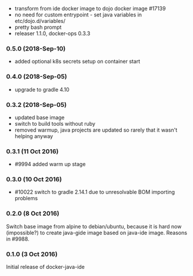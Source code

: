 * transform from ide docker image to dojo docker image #17139
* no need for custom entrypoint - set java variables in etc/dojo.d/variables/
* pretty bash prompt
* releaser 1.1.0, docker-ops 0.3.3

### 0.5.0 (2018-Sep-10)

 * added optional k8s secrets setup on container start

### 0.4.0 (2018-Sep-05)

 * upgrade to gradle 4.10

### 0.3.2 (2018-Sep-05)

 * updated base image
 * switch to build tools without ruby
 * removed warmup, java projects are updated so rarely that it wasn't helping anyway

### 0.3.1 (11 Oct 2016)

* #9994 added warm up stage

### 0.3.0 (10 Oct 2016)

* #10022 switch to gradle 2.14.1 due to unresolvable BOM importing problems

### 0.2.0 (8 Oct 2016)

Switch base image from alpine to debian/ubuntu, because it is hard now (impossible?)
 to create java-gide image based on java-ide image. Reasons in #9988.

### 0.1.0 (3 Oct 2016)

Initial release of docker-java-ide
